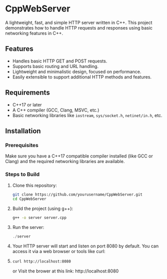 # CppWebServer

A lightweight, fast, and simple HTTP server written in C++. This project demonstrates how to handle HTTP requests and responses using basic networking features in C++.

## Features

- Handles basic HTTP GET and POST requests.
- Supports basic routing and URL handling.
- Lightweight and minimalistic design, focused on performance.
- Easily extensible to support additional HTTP methods and features.

## Requirements

- C++17 or later
- A C++ compiler (GCC, Clang, MSVC, etc.)
- Basic networking libraries like `iostream`, `sys/socket.h`, `netinet/in.h`, etc.

## Installation

### Prerequisites

Make sure you have a C++17 compatible compiler installed (like GCC or Clang) and the required networking libraries are available.

### Steps to Build

1. Clone this repository:
   ```bash
   git clone https://github.com/yourusername/CppWebServer.git
   cd CppWebServer
2. Build the project (using g++):
   ```bash
   g++ -o server server.cpp
   ```
3. Run the server:
   ```c
   ./server
   ```
4. Your HTTP server will start and listen on port 8080 by default. You can access it via a web browser or tools like curl:
5. ```bash
   curl http://localhost:8080
   ```
   or Visit the brower at this link: http://localhost:8080
